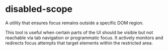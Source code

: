 # disabled-scope

A utility that ensures focus remains outside a specific DOM region.

This tool is useful when certain parts of the UI should be visible but not reachable via tab navigation or programmatic focus. It actively monitors and redirects focus attempts that target elements within the restricted area.
